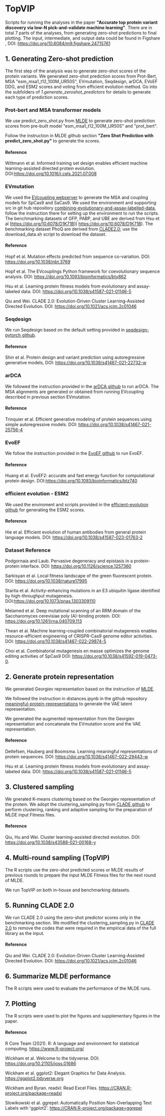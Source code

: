 # TopVIP
Scripts for running the analyses in the paper **"Accurate top protein variant discovery via low-N pick-and-validate machine learning"**.
There are in total 7 parts of the analyses, from generating zero-shot predictions to final plotting. 
The input, intermediate, and output data could be found in Figshare , DOI: https://doi.org/10.6084/m9.figshare.24715761

## 1. Generating Zero-shot prediction 
The first step of the analysis was to generate zero-shot scores of the protein variants. We generated zero-shot prediction scores from Prot-Bert, MSA "esm_msa1_t12_100M_UR50S", EVmutation, Seqdesign, arDCA, EVoEF DDG, and ESM2 scores and voting from efficient evolution method. Go into the subfolders of *1.generate_zeroshot_predictors* for details to generate each type of prediction scores. 

### Prot-bert and MSA transformer models
We use predict_zero_shot.py from [MLDE](https://github.com/fhalab/MLDE.git) to generate zero-shot prediction scores from pre-built model "esm_msa1_t12_100M_UR50S" and "prot_bert". 

Follow the instruction in MLDE github section **"Zero Shot Prediction with predict_zero_shot.py"** to generate the scores.
#### Reference 
Wittmann et al. Informed training set design enables efficient machine learning-assisted directed protein evolution. DOI:https://doi.org/10.1016/j.cels.2021.07.008
### EVmutation

We used the [EVcoupling webserver](https://v2.evcouplings.org/) to generate the MSA and coupling models for SpCas9 and SaCas9. We used the environment and supporting src in git hub repository [combining-evolutionary-and-assay-labelled-data](https://github.com/chloechsu/combining-evolutionary-and-assay-labelled-data.git), follow the instruction there for setting up the environment to run the scripts. 
The benchmarking datasets of GFP, PABP, and UBE are derived from Hsu et al [https://doi.org/10.6078/D1K71B]( https://doi.org/10.6078/D1K71B). 
The benchmarking dataset PhoQ are derived from [CLADE2.0](https://github.com/YuchiQiu/CLADE-2.0.git); use the download_data.sh script to download the dataset. 
#### Reference
Hopf et al. Mutation effects predicted from sequence co-variation. DOI: https://doi.org/10.1038/nbt.3769

Hopf et al. The EVcouplings Python framework for coevolutionary sequence analysis. DOI: https://doi.org/10.1093/bioinformatics/bty862

Hsu et al. Learning protein fitness models from evolutionary and assay-labeled data. DOI: https://doi.org/10.1038/s41587-021-01146-5

Qiu and Wei. CLADE 2.0: Evolution-Driven Cluster Learning-Assisted Directed Evolution. DOI: https://doi.org/10.1021/acs.jcim.2c01046

### Seqdesign

We run Seqdesign based on the default setting provided in [seqdesign-pytorch github](https://github.com/aaronkollasch/seqdesign-pytorch.git). 
#### Reference
Shin et al. Protein design and variant prediction using autoregressive generative models, DOI: https://doi.org/10.1038/s41467-021-22732-w
### arDCA

We followed the instruction provided in the [arDCA github](https://github.com/pagnani/ArDCA.jl.git) to run arDCA. The MSA alignments are generated or obtained from running EVcoupling described in previous section EVmutation. 
#### Reference
Trinquier et al. Efficient generative modeling of protein sequences using simple autoregressive models. DOI: https://doi.org/10.1038/s41467-021-25756-4
### EvoEF

We follow the instruction provided in the [EvoEF github](https://github.com/tommyhuangthu/EvoEF2.git)
 to run EvoEF. 
#### Reference
Huang et al. EvoEF2: accurate and fast energy function for computational protein design. DOI:https://doi.org/10.1093/bioinformatics/btz740 

### efficient evolution - ESM2 

We used the enviroment and scripts provided in the [efficient-evolution github](https://github.com/brianhie/efficient-evolution.git) for generating the ESM2 scores. 
#### Reference
Hie et al. Efficient evolution of human antibodies from general protein language models. DOI: https://doi.org/10.1038/s41587-023-01763-2
### Dataset Reference
Podgornaia and Laub. Pervasive degeneracy and epistasis in a protein-protein interface. DOI: https://doi.org/10.1126/science.1257360

Sarkisyan et al. Local fitness landscape of the green fluorescent protein. DOI: https://doi.org/10.1038/nature17995

Starita et al. Activity-enhancing mutations in an E3 ubiquitin ligase identified by high-throughput mutagenesis. DOI:https://doi.org/10.1073/pnas.1303309110

Melamed et al. Deep mutational scanning of an RRM domain of the Saccharomyces cerevisiae poly (A)-binding protein. DOI: https://doi.org/10.1261/rna.040709.113 

Thean et al. Machine learning-coupled combinatorial mutagenesis enables resource-efficient engineering of CRISPR-Cas9 genome editor activities. DOI: https://doi.org/10.1038/s41467-022-29874-5

Choi et al. Combinatorial mutagenesis en masse optimizes the genome editing activities of SpCas9 DOI: https://doi.org/10.1038/s41592-019-0473-0. 
 
## 2. Generate protein representation
We generated Georgiev representation based on the instruction of [MLDE](https://github.com/fhalab/MLDE.git).


We followed the instruction in 
distances.ipynb in the github repository [meaningful-protein-representations](https://github.com/MachineLearningLifeScience/meaningful-protein-representations.git) to generate the VAE latent representation. 


We generated the augmented representation from the Georgiev representation and concatenate the EVmutation score and the VAE representation. 
#### Reference
Detlefsen, Hauberg and Boomsma. Learning meaningful representations of protein sequences. DOI: https://doi.org/10.1038/s41467-022-29443-w

Hsu et al. Learning protein fitness models from evolutionary and assay-labeled data. DOI: https://doi.org/10.1038/s41587-021-01146-5

## 3. Clustered sampling 
We gnerated K-means clustering based on the Georgiev representation of the protein. We adopt the clustering_sampling.py from [CLADE github](https://github.com/YuchiQiu/CLADE.git) to perform clustering, ranking and adaptive sampling for the preparation of MLDE input Fitness files. 
#### Reference
Qiu, Hu and Wei. Cluster learning-assisted directed evolution. DOI: https://doi.org/10.1038/s43588-021-00168-y

## 4. Multi-round sampling (TopVIP)
The R scripts use the zero-shot predicted scores or MLDE results of previous rounds to prepare the input MLDE Fitness files for the next round of MLDE. 

We run TopVIP on both in-house and benchmarking datasets.

## 5. Running CLADE 2.0
We run CLADE 2.0 using the zero-shot predictor scores only in the benchmarking section. We modified the clustering_sampling.py in [CLADE 2.0](https://github.com/YuchiQiu/CLADE-2.0.git) to remove the codes that were required in the empirical data of the full library as the input. 

#### Reference
Qiu and Wei. CLADE 2.0: Evolution-Driven Cluster Learning-Assisted Directed Evolution. DOI: https://doi.org/10.1021/acs.jcim.2c01046

## 6. Summarize MLDE performance
The R scripts were used to evaluate the performance of the MLDE runs. 

## 7. Plotting
The R scripts were used to plot the figures and supplementary figures in the paper.
#### Reference
R Core Team (2021). R: A language and environment for statistical computing. https://www.R-project.org/

Wickham et al. Welcome to the tidyverse. DOI: https://doi.org/10.21105/joss.01686

Wickham et al. ggplot2: Elegant Graphics for Data Analysis. https://ggplot2.tidyverse.org

Wickham and Byran. readxl: Read Excel Files. https://CRAN.R-project.org/package=readxl

Slowikowski et al. ggrepel: Automatically Position Non-Overlapping Text Labels with 'ggplot2'. https://CRAN.R-project.org/package=ggrepel

